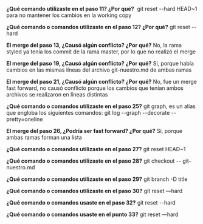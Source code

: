**¿Qué comando utilizaste en el paso 11? ¿Por qué?** 
git reset --hard HEAD~1 para no mantener los cambios en la working copy

**¿Qué comando o comandos utilizaste en el paso 12? ¿Por qué?**
git reset --hard <identificador del commit>

**El merge del paso 13, ¿Causó algún conflicto? ¿Por qué?**
No, la rama styled ya tenía los commit de la rama master, por lo que no realizó el merge

**El merge del paso 19, ¿Causó algún conflicto? ¿Por qué?**
Sí, porque había cambios en las mismas líneas del archivo git-nuestro.md de ambas ramas

**El merge del paso 21, ¿Causó algún conflicto? ¿Por qué?** 
No, fue un merge fast forward, no causó conflicto porque los cambios que tenían ambos 
archivos se realizaron en líneas distintas

**¿Qué comando o comandos utilizaste en el paso 25?**
git graph, es un alias que engloba los siguientes comandos: git log --graph --decorate --pretty=oneline

**El merge del paso 26, ¿Podría ser fast forward? ¿Por qué?** 
Sí, porque ambas ramas forman una lista

**¿Qué comando o comandos utilizaste en el paso 27?**
git reset HEAD~1

**¿Qué comando o comandos utilizaste en el paso 28?**
git checkout -- git-nuestro.md

**¿Qué comando o comandos utilizaste en el paso 29?**
git branch -D title 

**¿Qué comando o comandos utilizaste en el paso 30?**
git reset —hard <identificador del commit>

**¿Qué comando o comandos usaste en el paso 32?** 
git reset --hard <identificador del commit inicial>

**¿Qué comando o comandos usaste en el punto 33?**
git reset —hard <identificador del commit>

